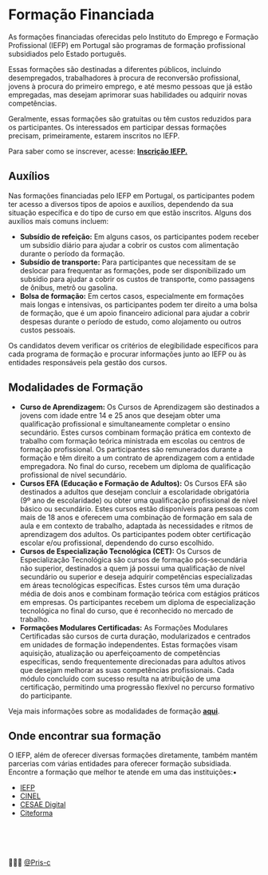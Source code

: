 # Formação Financiada


  As formações financiadas oferecidas pelo Instituto do Emprego e Formação Profissional (IEFP) em Portugal são programas de formação profissional subsidiados pelo Estado português.
  
  Essas formações são destinadas a diferentes públicos, incluindo desempregados, trabalhadores à procura de reconversão profissional, jovens à procura do primeiro emprego, e até mesmo pessoas que já estão empregadas, mas desejam aprimorar suas habilidades ou adquirir novas competências.
  
  Geralmente, essas formações são gratuitas ou têm custos reduzidos para os participantes. Os interessados em participar dessas formações precisam, primeiramente, estarem inscritos no IEFP.
  
  Para saber como se inscrever, acesse: [**Inscrição IEFP.**](https://www.iefp.pt/inscricao-para-emprego)


## Auxílios
  Nas formações financiadas pelo IEFP em Portugal, os participantes podem ter acesso a diversos tipos de apoios e auxílios, dependendo da sua situação específica e do tipo de curso em que estão inscritos. Alguns dos auxílios mais comuns incluem:
  - **Subsídio de refeição:** Em alguns casos, os participantes podem receber um subsídio diário para ajudar a cobrir os custos com alimentação durante o período da formação.
  - **Subsídio de transporte:** Para participantes que necessitam de se deslocar para frequentar as formações, pode ser disponibilizado um subsídio para ajudar a cobrir os custos de transporte, como passagens de ônibus, metrô ou gasolina.
  - **Bolsa de formação:** Em certos casos, especialmente em formações mais longas e intensivas, os participantes podem ter direito a uma bolsa de formação, que é um apoio financeiro adicional para ajudar a cobrir despesas durante o período de estudo, como alojamento ou outros custos pessoais.
  
  Os candidatos devem verificar os critérios de elegibilidade específicos para cada programa de formação e procurar informações junto ao IEFP ou às entidades responsáveis pela gestão dos cursos.


## Modalidades de Formação
  - **Curso de Aprendizagem:** Os Cursos de Aprendizagem são destinados a jovens com idade entre 14 e 25 anos que desejam obter uma qualificação profissional e simultaneamente completar o ensino secundário. Estes cursos combinam formação prática em contexto de trabalho com formação teórica ministrada em escolas ou centros de formação profissional. Os participantes são remunerados durante a formação e têm direito a um contrato de aprendizagem com a entidade empregadora. No final do curso, recebem um diploma de qualificação profissional de nível secundário.
  - **Cursos EFA (Educação e Formação de Adultos):** Os Cursos EFA são destinados a adultos que desejam concluir a escolaridade obrigatória (9º ano de escolaridade) ou obter uma qualificação profissional de nível básico ou secundário. Estes cursos estão disponíveis para pessoas com mais de 18 anos e oferecem uma combinação de formação em sala de aula e em contexto de trabalho, adaptada às necessidades e ritmos de aprendizagem dos adultos. Os participantes podem obter certificação escolar e/ou profissional, dependendo do curso escolhido.
  - **Cursos de Especialização Tecnológica (CET):** Os Cursos de Especialização Tecnológica são cursos de formação pós-secundária não superior, destinados a quem já possui uma qualificação de nível secundário ou superior e deseja adquirir competências especializadas em áreas tecnológicas específicas. Estes cursos têm uma duração média de dois anos e combinam formação teórica com estágios práticos em empresas. Os participantes recebem um diploma de especialização tecnológica no final do curso, que é reconhecido no mercado de trabalho.
  - **Formações Modulares Certificadas:** As Formações Modulares Certificadas são cursos de curta duração, modularizados e centrados em unidades de formação independentes. Estas formações visam aquisição, atualização ou aperfeiçoamento de competências específicas, sendo frequentemente direcionadas para adultos ativos que desejam melhorar as suas competências profissionais. Cada módulo concluído com sucesso resulta na atribuição de uma certificação, permitindo uma progressão flexível no percurso formativo do participante.

  Veja mais informações sobre as modalidades de formação [**aqui**](https://www.iefp.pt/modalidades-de-formacao?tab=vida-ativa_cursos-de-formacao).

## Onde encontrar sua formação

O IEFP, além de oferecer diversas formações diretamente, também mantém parcerias com várias entidades para oferecer formação subsidiada. Encontre a formação que melhor te atende em uma das instituições:▪
  - [IEFP](https://iefponline.iefp.pt/IEFP/pesquisas/search.do?cat=ofertaFormacao)
  - [CINEL](https://www.cinel.pt/appv2)
  - [CESAE Digital](https://www.cesaedigital.pt/)
  - [Citeforma](https://www.citeforma.pt/)


<br><br><br><br>
👩🏾‍💻 [@Pris-c](https://github.com/Pris-c)
